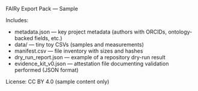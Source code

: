 FAIRy Export Pack — Sample

Includes:
- metadata.json — key project metadata (authors with ORCIDs, ontology-backed fields, etc.)
- data/ — tiny toy CSVs (samples and measurements)
- manifest.csv — file inventory with sizes and hashes
- dry_run_report.json — example of a repository dry-run result
- evidence_kit_v0.json — attestation file documenting validation performed (JSON format)

License: CC BY 4.0 (sample content only)

